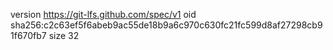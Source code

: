 version https://git-lfs.github.com/spec/v1
oid sha256:c2c63ef5f6abeb9ac55de18b9a6c970c630fc21fc599d8af27298cb91f670fb7
size 32
